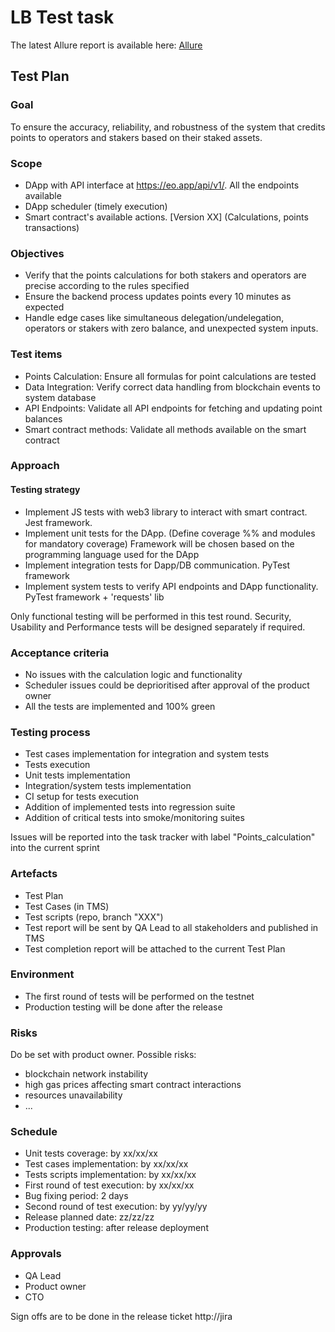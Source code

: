 # LB Test task

The latest Allure report is available here: [Allure](https://cohuk.github.io/lb-test-task)

## Test Plan

### Goal

To ensure the accuracy, reliability, and robustness of the system that credits points to operators and stakers based on their staked assets.

### Scope

* DApp with API interface at https://eo.app/api/v1/. All the endpoints available
* DApp scheduler (timely execution)
* Smart contract's available actions. [Version XX] (Calculations, points transactions)

### Objectives

* Verify that the points calculations for both stakers and operators are precise according to the rules specified
* Ensure the backend process updates points every 10 minutes as expected
* Handle edge cases like simultaneous delegation/undelegation, operators or stakers with zero balance, and unexpected system inputs.

### Test items

* Points Calculation: Ensure all formulas for point calculations are tested
* Data Integration: Verify correct data handling from blockchain events to system database
* API Endpoints: Validate all API endpoints for fetching and updating point balances
* Smart contract methods: Validate all methods available on the smart contract

### Approach

#### Testing strategy

* Implement JS tests with web3 library to interact with smart contract. Jest framework.
* Implement unit tests for the DApp. (Define coverage %% and modules for mandatory coverage) Framework will be chosen based on the programming language used for the DApp
* Implement integration tests for Dapp/DB communication. PyTest framework
* Implement system tests to verify API endpoints and DApp functionality. PyTest framework + 'requests' lib

Only functional testing will be performed in this test round. Security, Usability and Performance tests will be designed separately if required.

### Acceptance criteria

* No issues with the calculation logic and functionality
* Scheduler issues could be deprioritised after approval of the product owner
* All the tests are implemented and 100% green

### Testing process

* Test cases implementation for integration and system tests
* Tests execution
* Unit tests implementation
* Integration/system tests implementation
* CI setup for tests execution
* Addition of implemented tests into regression suite
* Addition of critical tests into smoke/monitoring suites

Issues will be reported into the task tracker with label "Points_calculation" into the current sprint

### Artefacts

* Test Plan
* Test Cases (in TMS)
* Test scripts (repo, branch "XXX")
* Test report will be sent by QA Lead to all stakeholders and published in TMS
* Test completion report will be attached to the current Test Plan

### Environment

* The first round of tests will be performed on the testnet
* Production testing will be done after the release

### Risks

Do be set with product owner.
Possible risks:
* blockchain network instability
* high gas prices affecting smart contract interactions
* resources unavailability
* ...

### Schedule

* Unit tests coverage: by xx/xx/xx
* Test cases implementation: by xx/xx/xx
* Tests scripts implementation: by xx/xx/xx
* First round of test execution: by xx/xx/xx
* Bug fixing period: 2 days
* Second round of test execution: by yy/yy/yy
* Release planned date: zz/zz/zz
* Production testing: after release deployment

### Approvals

* QA Lead
* Product owner
* CTO

Sign offs are to be done in the release ticket http://jira
